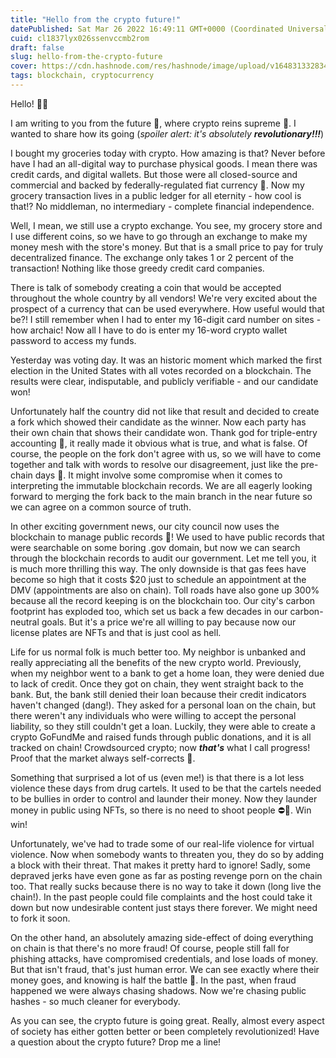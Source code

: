 ```yaml
---
title: "Hello from the crypto future!"
datePublished: Sat Mar 26 2022 16:49:11 GMT+0000 (Coordinated Universal Time)
cuid: cl1837lyx026ssenvccmb2rom
draft: false
slug: hello-from-the-crypto-future
cover: https://cdn.hashnode.com/res/hashnode/image/upload/v1648313328346/otgDMJ1Ja.jpg
tags: blockchain, cryptocurrency
---
```


Hello! 👋🏻

I am writing to you from the future 🚀, where crypto reins supreme 🤑. I wanted to share how its going (_spoiler alert: it's absolutely **revolutionary!!!**_)

I bought my groceries today with crypto. How amazing is that? Never before have I had an all-digital way to purchase physical goods. I mean there was credit cards, and digital wallets. But those were all closed-source and commercial and backed by federally-regulated fiat currency 🤮. Now my grocery transaction lives in a public ledger for all eternity - how cool is that!? No middleman, no intermediary - complete financial independence.

Well, I mean, we still use a crypto exchange. You see, my grocery store and I use different coins, so we have to go through an exchange to make my money mesh with the store's money. But that is a small price to pay for truly decentralized finance. The exchange only takes 1 or 2 percent of the transaction! Nothing like those greedy credit card companies.

There is talk of somebody creating a coin that would be accepted throughout the whole country by all vendors! We're very excited about the prospect of a currency that can be used everywhere. How useful would that be?! I still remember when I had to enter my 16-digit card number on sites - how archaic! Now all I have to do is enter my 16-word crypto wallet password to access my funds.

Yesterday was voting day. It was an historic moment which marked the first election in the United States with all votes recorded on a blockchain. The results were clear, indisputable, and publicly verifiable - and our candidate won!

Unfortunately half the country did not like that result and decided to create a fork which showed their candidate as the winner. Now each party has their own chain that shows their candidate won. Thank god for triple-entry accounting 🙏, it really made it obvious what is true, and what is false. Of course, the people on the fork don't agree with us, so we will have to come together and talk with words to resolve our disagreement, just like the pre-chain days 🤮. It might involve some compromise when it comes to interpreting the immutable blockchain records. We are all eagerly looking forward to merging the fork back to the main branch in the near future so we can agree on a common source of truth.

In other exciting government news, our city council now uses the blockchain to manage public records 🏢! We used to have public records that were searchable on some boring .gov domain, but now we can search through the blockchain records to audit our government. Let me tell you, it is much more thrilling this way. The only downside is that gas fees have become so high that it costs $20 just to schedule an appointment at the DMV (appointments are also on chain). Toll roads have also gone up 300% because all the record keeping is on the blockchain too. Our city's carbon footprint has exploded too, which set us back a few decades in our carbon-neutral goals. But it's a price we're all willing to pay because now our license plates are NFTs and that is just cool as hell.

Life for us normal folk is much better too. My neighbor is unbanked and really appreciating all the benefits of the new crypto world. Previously, when my neighbor went to a bank to get a home loan, they were denied due to lack of credit. Once they got on chain, they went straight back to the bank. But, the bank still denied their loan because their credit indicators haven't changed (dang!). They asked for a personal loan on the chain, but there weren't any individuals who were willing to accept the personal liability, so they still couldn't get a loan. Luckily, they were able to create a crypto GoFundMe and raised funds through public donations, and it is all tracked on chain! Crowdsourced crypto; now **_that's_** what I call progress! Proof that the market always self-corrects 🦾.

Something that surprised a lot of us (even me!) is that there is a lot less violence these days from drug cartels. It used to be that the cartels needed to be bullies in order to control and launder their money. Now they launder money in public using NFTs, so there is no need to shoot people ⛔️🔫. Win win!

Unfortunately, we've had to trade some of our real-life violence for virtual violence. Now when somebody wants to threaten you, they do so by adding a block with their threat. That makes it pretty hard to ignore! Sadly, some depraved jerks have even gone as far as posting revenge porn on the chain too. That really sucks because there is no way to take it down (long live the chain!). In the past people could file complaints and the host could take it down but now undesirable content just stays there forever. We might need to fork it soon.

On the other hand, an absolutely amazing side-effect of doing everything on chain is that there's no more fraud! Of course, people still fall for phishing attacks, have compromised credentials, and lose loads of money. But that isn't fraud, that's just human error. We can see exactly where their money goes, and knowing is half the battle 🧠. In the past, when fraud happened we were always chasing shadows. Now we're chasing public hashes - so much cleaner for everybody.

As you can see, the crypto future is going great. Really, almost every aspect of society has either gotten better or been completely revolutionized! Have a question about the crypto future? Drop me a line!

